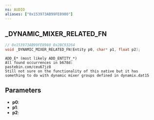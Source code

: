 ```yaml
---
ns: AUDIO
aliases: ["0x153973AB99FE8980"]
---
```

## _DYNAMIC_MIXER_RELATED_FN

```c
// 0x153973AB99FE8980 0x2BC93264
void _DYNAMIC_MIXER_RELATED_FN(Entity p0, char* p1, float p2);
```

```
ADD_E* (most likely ADD_ENTITY_*)  
All found occurrences in b678d:  
pastebin.com/ceu67jz8  
Still not sure on the functionality of this native but it has something to do with dynamic mixer groups defined in dynamix.dat15  
```

## Parameters
* **p0**: 
* **p1**: 
* **p2**: 

